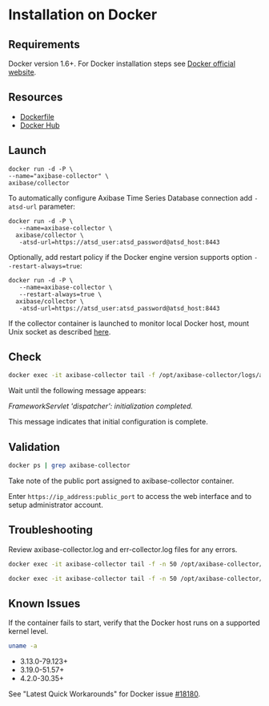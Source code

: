 # Installation on Docker

## Requirements

Docker version 1.6+.
For Docker installation steps see [Docker official website](https://docs.docker.com/engine/installation/).

## Resources

* [Dockerfile](https://github.com/axibase/docker-axibase-collector/blob/master/Dockerfile)
* [Docker Hub](https://hub.docker.com/r/axibase/collector/)

## Launch

```properties
docker run -d -P \
--name="axibase-collector" \
axibase/collector
```

To automatically configure Axibase Time Series Database connection add `-atsd-url` parameter:

```properties
docker run -d -P \
   --name=axibase-collector \
  axibase/collector \
   -atsd-url=https://atsd_user:atsd_password@atsd_host:8443
```

Optionally, add restart policy if the Docker engine version supports option `--restart-always=true`:

```properties
docker run -d -P \
   --name=axibase-collector \
   --restart-always=true \
  axibase/collector \
   -atsd-url=https://atsd_user:atsd_password@atsd_host:8443
```

If the collector container is launched to monitor local Docker host, mount Unix socket as described [here](/jobs/docker.md#local-collection).  


## Check

```sh
docker exec -it axibase-collector tail -f /opt/axibase-collector/logs/axibase-collector.log
```

Wait until the following message appears:

_FrameworkServlet 'dispatcher': initialization completed._

This message indicates that initial configuration is complete.

## Validation

```sh
docker ps | grep axibase-collector
```

Take note of the public port assigned to axibase-collector container.

Enter `https://ip_address:public_port` to access the web interface and to setup administrator account.

## Troubleshooting

Review axibase-collector.log and err-collector.log files for any errors.

```sh
docker exec -it axibase-collector tail -f -n 50 /opt/axibase-collector/logs/axibase-collector.log
```

```sh
docker exec -it axibase-collector tail -f -n 50 /opt/axibase-collector/logs/err-collector.log
```

## Known Issues

If the container fails to start, verify that the Docker host runs on a supported kernel level. 

```sh
uname -a 
```

* 3.13.0-79.123+ 
* 3.19.0-51.57+ 
* 4.2.0-30.35+ 

See "Latest Quick Workarounds" for Docker issue [#18180](https://github.com/docker/docker/issues/18180).
